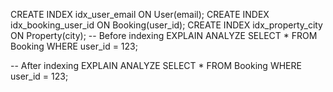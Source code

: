 CREATE INDEX idx_user_email ON User(email);
CREATE INDEX idx_booking_user_id ON Booking(user_id);
CREATE INDEX idx_property_city ON Property(city);
-- Before indexing
EXPLAIN ANALYZE
SELECT * FROM Booking WHERE user_id = 123;

-- After indexing
EXPLAIN ANALYZE
SELECT * FROM Booking WHERE user_id = 123;
